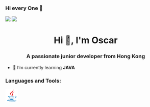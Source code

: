 ### Hi every One 👋
![](https://img.shields.io/badge/Programming%20Languages-Java-bright%20green)
![](https://img.shields.io/badge/Working%20Tools-VS%20Code-blue)

<h1 align="center">Hi 👋, I'm Oscar</h1>
<h3 align="center">A passionate junior developer from Hong Kong</h3>

- 🌱 I’m currently learning **JAVA**

<h3 align="left">Languages and Tools:</h3>
<p align="left"> <a href="https://www.java.com" target="_blank" rel="noreferrer"> <img src="https://raw.githubusercontent.com/devicons/devicon/master/icons/java/java-original.svg" alt="java" width="40" height="40"/> </a> </p>

<!--
**OscarLoOscar/OscarLoOscar** is a ✨ _special_ ✨ repository because its `README.md` (this file) appears on your GitHub profile.

Here are some ideas to get you started:

- 🔭 I’m currently working on ...
- 🌱 I’m currently learning ...
- 👯 I’m looking to collaborate on ...
- 🤔 I’m looking for help with ...
- 💬 Ask me about ...
- 📫 How to reach me: ...
- 😄 Pronouns: ...
- ⚡ Fun fact: ...
- My Power Tools:
-->
